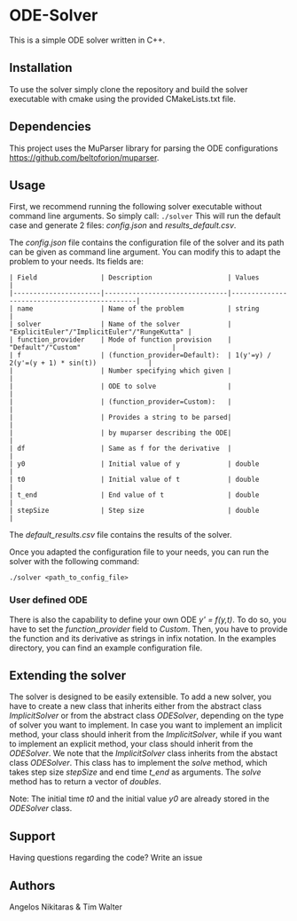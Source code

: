 # ODE-Solver
This is a simple ODE solver written in C++. 

## Installation
To use the solver simply clone the repository and build the solver executable with cmake using the provided 
CMakeLists.txt file.

## Dependencies
This project uses the MuParser library for parsing the ODE configurations https://github.com/beltoforion/muparser.

## Usage
First, we recommend running the following solver executable without command line arguments.
So simply call:
`./solver`
This will run the default case and generate 2 files: *config.json* and *results_default.csv*.

The *config.json* file contains the configuration file of the solver and its path can be given as command line argument.
You can modify this to adapt the problem to your needs. Its fields are:

    | Field                | Description                   | Values                                       |
    |----------------------|-------------------------------|----------------------------------------------|
    | name                 | Name of the problem           | string                                       |
    | solver               | Name of the solver            | "ExplicitEuler"/"ImplicitEuler"/"RungeKutta" |
    | function_provider    | Mode of function provision    | "Default"/"Custom"                       |
    | f                    | (function_provider=Default):  | 1(y'=y) / 2(y'=(y + 1) * sin(t))             |
    |                      | Number specifying which given |                                              |                 
    |                      | ODE to solve                  |                                              |
    |                      | (function_provider=Custom):   |                                              |
    |                      | Provides a string to be parsed|                                              |
    |                      | by muparser describing the ODE|                                              |
    | df                   | Same as f for the derivative  |                                              |
    | y0                   | Initial value of y            | double                                       |
    | t0                   | Initial value of t            | double                                       |
    | t_end                | End value of t                | double                                       |
    | stepSize             | Step size                     | double                                       |

The *default_results.csv* file contains the results of the solver.

Once you adapted the configuration file to your needs, you can run the solver with the following command:

`./solver <path_to_config_file>`

### User defined ODE 
There is also the capability to define your own ODE *y' = f(y,t)*.
To do so, you have to set the *function_provider* field to *Custom*.
Then, you have to provide the function and its derivative as strings in infix
notation. In the examples directory, you can find an example configuration file.

## Extending the solver
The solver is designed to be easily extensible. To add a new solver, you have to create a new class that inherits either from the abstract class *ImplicitSolver* or from the abstract class *ODESolver*, depending on the type of solver you want to implement. In case you want to implement an implicit method, your class should inherit from the *ImplicitSolver*, while if you want to implement an explicit method, your class should inherit from the *ODESolver*. We note that the *ImplicitSolver* class inherits from the abstact class *ODESolver*. This class has to implement the *solve* method, which takes  step size *stepSize* and end time *t_end* as arguments. The *solve* method has to return a vector of *doubles*. 

 Note: The initial time *t0* and the initial value *y0* are already stored in the *ODESolver* class.

## Support
Having questions regarding the code? Write an issue


## Authors
Angelos Nikitaras & Tim Walter

